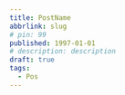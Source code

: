 ```yaml
---
title: PostName
abbrlink: slug
# pin: 99
published: 1997-01-01
# description: description
draft: true
tags:
  - Pos
---
```

